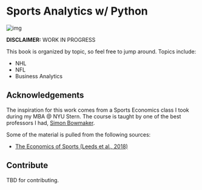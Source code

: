 # Sports Analytics w/ Python

![img](./img/landing-page-motionary.png)

**DISCLAIMER:** WORK IN PROGRESS

This book is organized by topic, so feel free to jump around. Topics include:

+ NHL
+ NFL
+ Business Analytics

## Acknowledgements

The inspiration for this work comes from a Sports Economics class I took during my MBA @ NYU Stern. The course is taught by one of the best professors I had, [Simon Bowmaker](https://www.stern.nyu.edu/faculty/bio/simon-bowmaker).

Some of the material is pulled from the following sources:

+ [The Economics of Sports (Leeds et al., 2018)](https://www.routledge.com/The-Economics-of-Sports/Leeds-Allmen-Matheson/p/book/9781138052161)

## Contribute

TBD for contributing. 